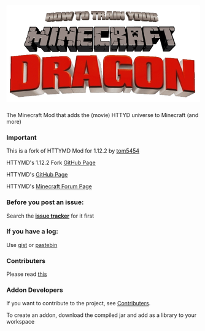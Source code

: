 
![](src/main/resources/logo.png)
===============
The Minecraft Mod that adds the (movie) HTTYD universe to Minecraft (and more)

### Important
This is a fork of HTTYMD Mod for 1.12.2 by [tom5454](https://github.com/tom5454)

HTTYMD's 1.12.2 Fork [GitHub Page](https://github.com/tom5454/HTTYMD-Mod)

HTTYMD's [GitHub Page](https://github.com/HTTYMD-Team/HTTYMD-Mod)

HTTYMD's [Minecraft Forum Page](https://www.minecraftforum.net/forums/mapping-and-modding-java-edition/minecraft-mods/wip-mods/1444480-wip-how-to-train-your-minecraft-dragon-v1-1-0)

### Before you post an issue:
Search the **[issue tracker][1]** for it first

### If you have a log:
Use [gist](https://gist.github.com) or [pastebin](http://pastebin.com/)

### Contributers

Please read [this](CONTRIBUTING.md)

### Addon Developers

If you want to contribute to the project, see [Contributers](#contributers).

To create an addon, download the compiled jar and add as a library to your workspace

[1]: https://github.com/HTTYMD-Team/HTTYMD-Mod/issues
